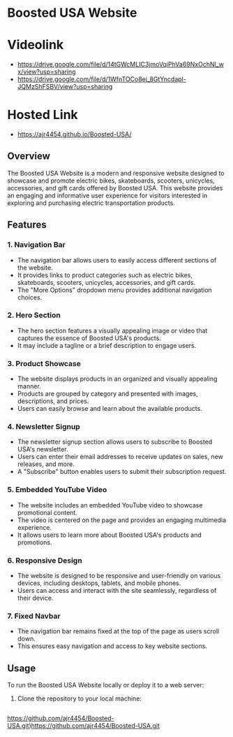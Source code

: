# Boosted USA Website

# Videolink
- https://drive.google.com/file/d/14tGWcMLIC3jmoVqiPhVa69NxOchNl_wx/view?usp=sharing
- https://drive.google.com/file/d/1WfnTOCo8ej_8GtYncdapl-JQMzShFSBV/view?usp=sharing
# Hosted Link
- https://ajr4454.github.io/Boosted-USA/
## Overview

The Boosted USA Website is a modern and responsive website designed to showcase and promote electric bikes, skateboards, scooters, unicycles, accessories, and gift cards offered by Boosted USA. This website provides an engaging and informative user experience for visitors interested in exploring and purchasing electric transportation products.

## Features

### 1. Navigation Bar

- The navigation bar allows users to easily access different sections of the website.
- It provides links to product categories such as electric bikes, skateboards, scooters, unicycles, accessories, and gift cards.
- The "More Options" dropdown menu provides additional navigation choices.

### 2. Hero Section

- The hero section features a visually appealing image or video that captures the essence of Boosted USA's products.
- It may include a tagline or a brief description to engage users.

### 3. Product Showcase

- The website displays products in an organized and visually appealing manner.
- Products are grouped by category and presented with images, descriptions, and prices.
- Users can easily browse and learn about the available products.

### 4. Newsletter Signup

- The newsletter signup section allows users to subscribe to Boosted USA's newsletter.
- Users can enter their email addresses to receive updates on sales, new releases, and more.
- A "Subscribe" button enables users to submit their subscription request.

### 5. Embedded YouTube Video

- The website includes an embedded YouTube video to showcase promotional content.
- The video is centered on the page and provides an engaging multimedia experience.
- It allows users to learn more about Boosted USA's products and promotions.

### 6. Responsive Design

- The website is designed to be responsive and user-friendly on various devices, including desktops, tablets, and mobile phones.
- Users can access and interact with the site seamlessly, regardless of their device.

### 7. Fixed Navbar

- The navigation bar remains fixed at the top of the page as users scroll down.
- This ensures easy navigation and access to key website sections.

## Usage

To run the Boosted USA Website locally or deploy it to a web server:

1. Clone the repository to your local machine:

   ```bash
  https://github.com/ajr4454/Boosted-USA.git)https://github.com/ajr4454/Boosted-USA.git

